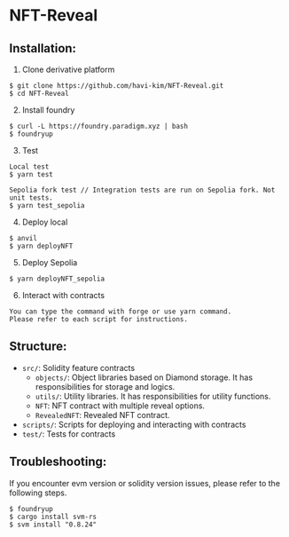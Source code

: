 # NFT-Reveal

## Installation:

1. Clone derivative platform

```
$ git clone https://github.com/havi-kim/NFT-Reveal.git
$ cd NFT-Reveal
```

2. Install foundry

```
$ curl -L https://foundry.paradigm.xyz | bash
$ foundryup
```

3. Test

```
Local test
$ yarn test

Sepolia fork test // Integration tests are run on Sepolia fork. Not unit tests.
$ yarn test_sepolia
```

4. Deploy local
```
$ anvil
$ yarn deployNFT
```

5. Deploy Sepolia
```
$ yarn deployNFT_sepolia
```

6. Interact with contracts
```
You can type the command with forge or use yarn command. 
Please refer to each script for instructions.
```

## Structure:
- `src/`: Solidity feature contracts
  - `objects/`: Object libraries based on Diamond storage. It has responsibilities for storage and logics.
  - `utils/`: Utility libraries. It has responsibilities for utility functions.
  - `NFT`: NFT contract with multiple reveal options.
  - `RevealedNFT`: Revealed NFT contract.
- `scripts/`: Scripts for deploying and interacting with contracts
- `test/`: Tests for contracts


## Troubleshooting:
If you encounter evm version or solidity version issues, please refer to the following steps.
```
$ foundryup
$ cargo install svm-rs
$ svm install "0.8.24"
```